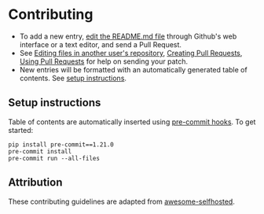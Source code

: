 # Contributing

* To add a new entry, [edit the README.md file](https://github.com/thisisandreeeee/unicorn-data-science/edit/master/README.md) through Github's web interface or a text editor, and send a Pull Request.
* See [Editing files in another user's repository](https://help.github.com/articles/editing-files-in-another-user-s-repository/), [Creating Pull Requests](https://help.github.com/articles/creating-a-pull-request/), [Using Pull Requests](https://help.github.com/articles/using-pull-requests/) for help on sending your patch.
* New entries will be formatted with an automatically generated table of contents. See [setup instructions](#setup-instructions).

## Setup instructions

Table of contents are automatically inserted using [pre-commit hooks](https://pre-commit.com/). To get started:

```
pip install pre-commit==1.21.0
pre-commit install
pre-commit run --all-files
```

## Attribution

These contributing guidelines are adapted from [awesome-selfhosted](https://github.com/awesome-selfhosted/awesome-selfhosted).
